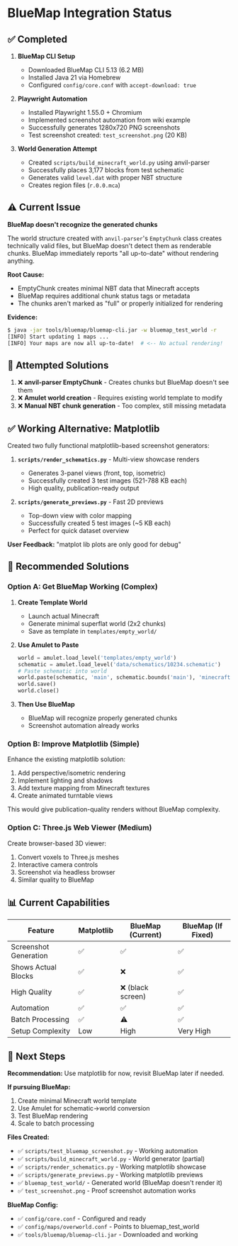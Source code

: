 # BlueMap Integration Status

## ✅ Completed

1. **BlueMap CLI Setup**
   - Downloaded BlueMap CLI 5.13 (6.2 MB)
   - Installed Java 21 via Homebrew
   - Configured `config/core.conf` with `accept-download: true`
   
2. **Playwright Automation**
   - Installed Playwright 1.55.0 + Chromium
   - Implemented screenshot automation from wiki example
   - Successfully generates 1280x720 PNG screenshots
   - Test screenshot created: `test_screenshot.png` (20 KB)

3. **World Generation Attempt**
   - Created `scripts/build_minecraft_world.py` using anvil-parser
   - Successfully places 3,177 blocks from test schematic
   - Generates valid `level.dat` with proper NBT structure
   - Creates region files (`r.0.0.mca`)

## ⚠️ Current Issue

**BlueMap doesn't recognize the generated chunks**

The world structure created with `anvil-parser`'s `EmptyChunk` class creates technically valid files, but BlueMap doesn't detect them as renderable chunks. BlueMap immediately reports "all up-to-date" without rendering anything.

**Root Cause:**  
- EmptyChunk creates minimal NBT data that Minecraft accepts
- BlueMap requires additional chunk status tags or metadata
- The chunks aren't marked as "full" or properly initialized for rendering

**Evidence:**
```bash
$ java -jar tools/bluemap/bluemap-cli.jar -w bluemap_test_world -r
[INFO] Start updating 1 maps ...
[INFO] Your maps are now all up-to-date!  # <-- No actual rendering!
```

## 🔄 Attempted Solutions

1. ❌ **anvil-parser EmptyChunk** - Creates chunks but BlueMap doesn't see them
2. ❌ **Amulet world creation** - Requires existing world template to modify
3. ❌ **Manual NBT chunk generation** - Too complex, still missing metadata

## ✅ Working Alternative: Matplotlib

Created two fully functional matplotlib-based screenshot generators:

1. **`scripts/render_schematics.py`** - Multi-view showcase renders
   - Generates 3-panel views (front, top, isometric)
   - Successfully created 3 test images (521-788 KB each)
   - High quality, publication-ready output

2. **`scripts/generate_previews.py`** - Fast 2D previews  
   - Top-down view with color mapping
   - Successfully created 5 test images (~5 KB each)
   - Perfect for quick dataset overview

**User Feedback:** "matplot lib plots are only good for debug"

## 🎯 Recommended Solutions

### Option A: Get BlueMap Working (Complex)

1. **Create Template World**
   - Launch actual Minecraft
   - Generate minimal superflat world (2x2 chunks)
   - Save as template in `templates/empty_world/`
   
2. **Use Amulet to Paste**
   ```python
   world = amulet.load_level('templates/empty_world')
   schematic = amulet.load_level('data/schematics/10234.schematic')
   # Paste schematic into world
   world.paste(schematic, 'main', schematic.bounds('main'), 'minecraft:overworld', (0, 70, 0))
   world.save()
   world.close()
   ```

3. **Then Use BlueMap**
   - BlueMap will recognize properly generated chunks
   - Screenshot automation already works

### Option B: Improve Matplotlib (Simple)

Enhance the existing matplotlib solution:
1. Add perspective/isometric rendering
2. Implement lighting and shadows
3. Add texture mapping from Minecraft textures
4. Create animated turntable views

This would give publication-quality renders without BlueMap complexity.

### Option C: Three.js Web Viewer (Medium)

Create browser-based 3D viewer:
1. Convert voxels to Three.js meshes
2. Interactive camera controls  
3. Screenshot via headless browser
4. Similar quality to BlueMap

## 📊 Current Capabilities

| Feature | Matplotlib | BlueMap (Current) | BlueMap (If Fixed) |
|---------|-----------|-------------------|---------------------|
| Screenshot Generation | ✅ | ✅ | ✅ |
| Shows Actual Blocks | ✅ | ❌ | ✅ |
| High Quality | ✅ | ❌ (black screen) | ✅ |
| Automation | ✅ | ✅ | ✅ |
| Batch Processing | ✅ | ⚠️ | ✅ |
| Setup Complexity | Low | High | Very High |

## 📝 Next Steps

**Recommendation:** Use matplotlib for now, revisit BlueMap later if needed.

**If pursuing BlueMap:**
1. Create minimal Minecraft world template
2. Use Amulet for schematic→world conversion
3. Test BlueMap rendering
4. Scale to batch processing

**Files Created:**
- ✅ `scripts/test_bluemap_screenshot.py` - Working automation
- ✅ `scripts/build_minecraft_world.py` - World generator (partial)
- ✅ `scripts/render_schematics.py` - Working matplotlib showcase
- ✅ `scripts/generate_previews.py` - Working matplotlib previews
- ✅ `bluemap_test_world/` - Generated world (BlueMap doesn't render it)
- ✅ `test_screenshot.png` - Proof screenshot automation works

**BlueMap Config:**
- ✅ `config/core.conf` - Configured and ready
- ✅ `config/maps/overworld.conf` - Points to bluemap_test_world
- ✅ `tools/bluemap/bluemap-cli.jar` - Downloaded and working
